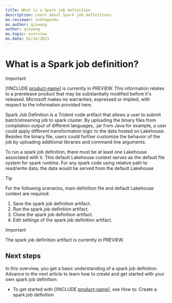 ```yaml
---
title: What is a Spark job definition
description: Learn about Spark job definitions.
ms.reviewer: snehagunda
ms.author: qixwang
author: qixwang
ms.topic: overview
ms.date: 02/24/2023
---
```


# What is a Spark job definition?

> [!IMPORTANT]
> [!INCLUDE [product-name](../includes/product-name.md)] is currently in PREVIEW. This information relates to a prerelease product that may be substantially modified before it's released. Microsoft makes no warranties, expressed or implied, with respect to the information provided here.

Spark Job Definition is a Trident code artifact that allows a user to submit batch/streaming job to spark cluster. By uploading the binary files from compilation output of different languages, .jar from Java for example, a user could apply different transformation logic to the data hosted on Lakehouse. Besides the binary file, users could further customize the behavior of the job by uploading additional libraries and command line arguments.

To run a spark job definition, there must be at least one Lakehouse associated with it. This default Lakehouse context serves as the default file system for spark runtime. For any spark code using relative path to read/write data, the data would be served from the default Lakehouse

> [!TIP]
> For the following scenarios, main definition file and default Lakehouse context are required:
>
> 1. Save the spark job definition artifact.
> 1. Run the spark job definition artifact.
> 1. Clone the spark job definition artifact.
> 1. Edit settings of the spark job definition artifact.

> [!IMPORTANT]
> The spark job definition artifact is currently in PREVIEW.

## Next steps

In this overview, you get a basic understanding of a spark job definition. Advance to the next article to learn how to create and get started with your own spark job definition:

- To get started with [!INCLUDE [product-name](../includes/product-name.md)], see How to: Create a spark job definition
